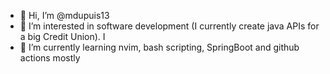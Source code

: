 - 👋 Hi, I’m @mdupuis13
- 👀 I’m interested in software development (I currently create java APIs for a big Credit Union). I 
- 🌱 I’m currently learning nvim, bash scripting, SpringBoot and github actions mostly


<!---
mdupuis13/mdupuis13 is a ✨ special ✨ repository because its `README.md` (this file) appears on your GitHub profile.
You can click the Preview link to take a look at your changes.
--->
